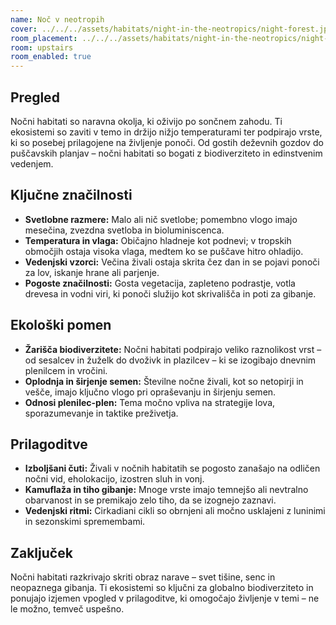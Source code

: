 ```yaml
---
name: Noč v neotropih
cover: ../../../assets/habitats/night-in-the-neotropics/night-forest.jpg
room_placement: ../../../assets/habitats/night-in-the-neotropics/night-forest.jpg
room: upstairs
room_enabled: true
---
```

## Pregled
Nočni habitati so naravna okolja, ki oživijo po sončnem zahodu. Ti ekosistemi so zaviti v temo in držijo nižjo temperaturami ter podpirajo vrste, ki so posebej prilagojene na življenje ponoči. Od gostih deževnih gozdov do puščavskih planjav – nočni habitati so bogati z biodiverziteto in edinstvenim vedenjem.

## Ključne značilnosti
- **Svetlobne razmere:** Malo ali nič svetlobe; pomembno vlogo imajo mesečina, zvezdna svetloba in bioluminiscenca.
- **Temperatura in vlaga:** Običajno hladneje kot podnevi; v tropskih območjih ostaja visoka vlaga, medtem ko se puščave hitro ohladijo.
- **Vedenjski vzorci:** Večina živali ostaja skrita čez dan in se pojavi ponoči za lov, iskanje hrane ali parjenje.
- **Pogoste značilnosti:** Gosta vegetacija, zapleteno podrastje, votla drevesa in vodni viri, ki ponoči služijo kot skrivališča in poti za gibanje.

## Ekološki pomen
- **Žarišča biodiverzitete:** Nočni habitati podpirajo veliko raznolikost vrst – od sesalcev in žuželk do dvoživk in plazilcev – ki se izogibajo dnevnim plenilcem in vročini.
- **Oplodnja in širjenje semen:** Številne nočne živali, kot so netopirji in vešče, imajo ključno vlogo pri opraševanju in širjenju semen.
- **Odnosi plenilec-plen:** Tema močno vpliva na strategije lova, sporazumevanje in taktike preživetja.

## Prilagoditve
- **Izboljšani čuti:** Živali v nočnih habitatih se pogosto zanašajo na odličen nočni vid, eholokacijo, izostren sluh in vonj.
- **Kamuflaža in tiho gibanje:** Mnoge vrste imajo temnejšo ali nevtralno obarvanost in se premikajo zelo tiho, da se izognejo zaznavi.
- **Vedenjski ritmi:** Cirkadiani cikli so obrnjeni ali močno usklajeni z luninimi in sezonskimi spremembami.

## Zaključek
Nočni habitati razkrivajo skriti obraz narave – svet tišine, senc in neopaznega gibanja. Ti ekosistemi so ključni za globalno biodiverziteto in ponujajo izjemen vpogled v prilagoditve, ki omogočajo življenje v temi – ne le možno, temveč uspešno.
